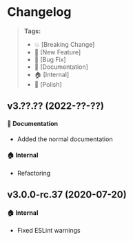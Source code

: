 Changelog
=========

> **Tags:**
> - :boom:       [Breaking Change]
> - :rocket:     [New Feature]
> - :bug:        [Bug Fix]
> - :memo:       [Documentation]
> - :house:      [Internal]
> - :nail_care:  [Polish]

## v3.??.?? (2022-??-??)

#### :memo: Documentation

* Added the normal documentation

#### :house: Internal

* Refactoring

## v3.0.0-rc.37 (2020-07-20)

#### :house: Internal

* Fixed ESLint warnings
